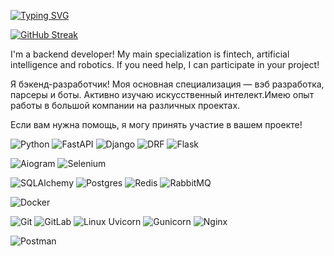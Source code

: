 <a href="https://git.io/typing-svg"><img src="https://readme-typing-svg.demolab.com?font=Fira+Code&pause=1000&color=E6B747&random=false&width=435&lines=Greetings!;I'm+Python+Backend+Developer" alt="Typing SVG" /></a>

<a href="https://git.io/streak-stats"><img src="https://streak-stats.demolab.com?user=zhdanovam72&theme=dark" alt="GitHub Streak" /></a>

I'm a backend developer! My main specialization is fintech, artificial intelligence and robotics. If you need help, I can participate in your project!

Я бэкенд-разработчик! Моя основная специализация — вэб разработка, парсеры и боты. Активно изучаю искусственный интелект.Имею опыт работы в большой компании на различных проектах. 

Если вам нужна помощь, я могу принять участие в вашем проекте!

![Python](https://img.shields.io/badge/python-3670A0?style=for-the-badge&logo=Python&logoColor=white)
![FastAPI](https://img.shields.io/badge/FastAPI-005571?style=for-the-badge&logo=fastapi)
![Django](https://img.shields.io/badge/Django-092E20?style=for-the-badge&logo=django&logoColor=green)
![DRF](https://img.shields.io/badge/djangorestframework-api-key.svg?style=for-the-badge&logo=drf&logoColor=44b78b&labelColor=darkgreen&color=black)
![Flask](https://img.shields.io/badge/flask-%23000.svg?style=for-the-badge&logo=flask&logoColor=white)

![Aiogram](https://img.shields.io/badge/aiogram-dialog.svg?style=for-the-badge&logo=Aiogram&logoColor=Aiogram)
![Selenium](https://img.shields.io/badge/-selenium-%43B02A?style=for-the-badge&logo=selenium&logoColor=white)

![SQLAlchemy](https://img.shields.io/badge/SQLAlchemy-D71F00?style=for-the-badge&logo=SQLAlchemy&logoColor=SQLAlchemy)
![Postgres](https://img.shields.io/badge/postgres-%23316192.svg?style=for-the-badge&logo=postgresql&logoColor=white)
![Redis](https://img.shields.io/badge/redis-%23DD0031.svg?style=for-the-badge&logo=redis&logoColor=white)
![RabbitMQ](https://img.shields.io/badge/Rabbitmq-FF6600?style=for-the-badge&logo=rabbitmq&logoColor=white)

![Docker](https://img.shields.io/badge/docker-%230db7ed.svg?style=for-the-badge&logo=docker&logoColor=white)

![Git](https://img.shields.io/badge/git-%23F05033.svg?style=for-the-badge&logo=git&logoColor=white)
![GitLab](https://img.shields.io/badge/gitlab-%23181717.svg?style=for-the-badge&logo=gitlab&logoColor=white)
![Linux](https://img.shields.io/badge/Linux-FCC624?style=for-the-badge&logo=linux&logoColor=black)
Uvicorn
![Gunicorn](https://img.shields.io/badge/gunicorn-%298729.svg?style=for-the-badge&logo=gunicorn&logoColor=white)
![Nginx](https://img.shields.io/badge/nginx-%23009639.svg?style=for-the-badge&logo=nginx&logoColor=white)

![Postman](https://img.shields.io/badge/Postman-FF6C37?style=for-the-badge&logo=postman&logoColor=white)

